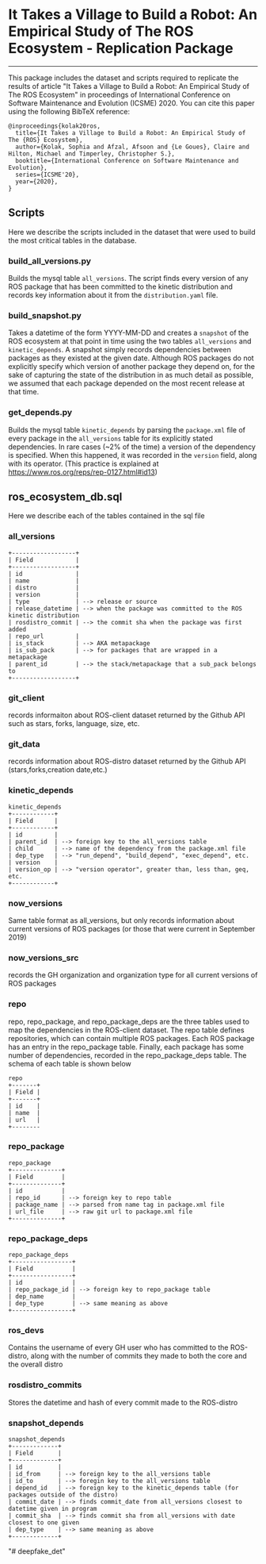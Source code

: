 # It Takes a Village to Build a Robot: An Empirical Study of The ROS Ecosystem - Replication Package
----------------------

This package includes the dataset and scripts required to replicate the results of article "It Takes a Village to Build a Robot: An Empirical Study of The ROS Ecosystem" in proceedings of International Conference on Software Maintenance and Evolution (ICSME) 2020.
You can cite this paper using the following BibTeX reference:
```
@inproceedings{kolak20ros,
  title={It Takes a Village to Build a Robot: An Empirical Study of The {ROS} Ecosystem},
  author={Kolak, Sophia and Afzal, Afsoon and {Le Goues}, Claire and Hilton, Michael and Timperley, Christopher S.},
  booktitle={International Conference on Software Maintenance and Evolution},
  series={ICSME'20},
  year={2020},
}
```

## Scripts

Here we describe the scripts included in the dataset that were used to build the most critical tables in the database.

### build_all_versions.py

Builds the mysql table `all_versions`. The script finds every version of any ROS package that has been committed to the kinetic distribution and records key information about it from the `distribution.yaml` file. 

### build_snapshot.py

Takes a datetime of the form YYYY-MM-DD and creates a `snapshot` of the ROS ecosystem at that point in time using the two tables `all_versions` and `kinetic_depends`. A snapshot simply records dependencies between packages as they existed at the given date.  Although ROS packages do not explicitly specify which version of another package they depend on, for the sake of capturing the state of the distribution in as much detail as possible, we assumed that each package depended on the most recent release at that time. 

### get_depends.py

Builds the mysql table `kinetic_depends` by parsing the `package.xml` file of every package in the `all_versions` table for its explicitly stated dependencies. In rare cases (~2% of the time) a version of the dependency is specified. When this happened, it was recorded in the `version` field, along with its operator. (This practice is explained at https://www.ros.org/reps/rep-0127.html#id13)

## ros_ecosystem_db.sql 

Here we describe each of the tables contained in the sql file 

### all_versions 

```all_versions
+------------------+
| Field            |
+------------------+
| id               | 
| name             | 
| distro           | 
| version          | 
| type             | --> release or source
| release_datetime | --> when the package was committed to the ROS kinetic distribution
| rosdistro_commit | --> the commit sha when the package was first added
| repo_url         | 
| is_stack         | --> AKA metapackage
| is_sub_pack      | --> for packages that are wrapped in a metapackage
| parent_id        | --> the stack/metapackage that a sub_pack belongs to
+------------------+
```

### git_client

records informaiton about ROS-client dataset returned by the Github API such as stars, forks, language, size, etc.

### git_data

records information about ROS-distro dataset returned by the Github API (stars,forks,creation date,etc.)

### kinetic_depends 

```
kinetic_depends
+------------+
| Field      | 
+------------+
| id         | 
| parent_id  | --> foreign key to the all_versions table 
| child      | --> name of the dependency from the package.xml file
| dep_type   | --> "run_depend", "build_depend", "exec_depend", etc.
| version    |  
| version_op | --> "version operator", greater than, less than, geq, etc.
+------------+
```

### now_versions 

Same table format as all_versions, but only records information about current versions of ROS packages (or those that were current in September 2019)

### now_versions_src

records the GH organization and organization type for all current versions of ROS packages

### repo 

repo, repo_package, and repo_package_deps are the three tables used to map the dependencies in the ROS-client dataset. The repo table defines repositories, which can contain multiple ROS packages. Each ROS package has an entry in the repo_package table. Finally, each package has some number of dependencies, recorded in the repo_package_deps table. The schema of each table is shown below

```
repo
+-------+
| Field |
+-------+
| id    | 
| name  | 
| url   | 
+--------
```

### repo_package

```
repo_package   
+--------------+
| Field        |
+--------------+
| id           |
| repo_id      | --> foreign key to repo table 
| package_name | --> parsed from name tag in package.xml file
| url_file     | --> raw git url to package.xml file
+--------------+
```

### repo_package_deps

```
repo_package_deps
+-----------------+
| Field           | 
+-----------------+
| id              |
| repo_package_id | --> foreign key to repo_package table
| dep_name        |
| dep_type        | --> same meaning as above
+-----------------+
```

### ros_devs

Contains the username of every GH user who has committed to the ROS-distro, along with the number of commits they made to both the core and the overall distro

### rosdistro_commits

Stores the datetime and hash of every commit made to the ROS-distro 

### snapshot_depends

```
snapshot_depends
+-------------+
| Field       | 
+-------------+
| id          | 
| id_from     | --> foreign key to the all_versions table 
| id_to       | --> foregin key to the all_versions table
| depend_id   | --> foreign key to the kinetic_depends table (for packages outside of the distro)
| commit_date | --> finds commit_date from all_versions closest to datetime given in program
| commit_sha  | --> finds commit sha from all_versions with date closest to one given 
| dep_type    | --> same meaning as above
+-------------+
```
"# deepfake_det" 
